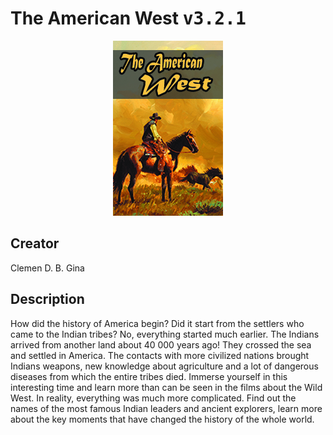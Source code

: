 
# The American West <kbd>v3.2.1</kbd>

<center>
  <img src="./cover-1024.jpg"/>
</center>

## Creator
Clemen D. B. Gina

## Description
How did the history of America begin? Did it start from the settlers who came to the Indian tribes? No, everything started much earlier. The Indians arrived from another land about 40 000 years ago! They crossed  the sea and settled in America. The contacts with more civilized nations brought Indians weapons, new knowledge about agriculture and a lot of dangerous diseases from which the entire tribes died. Immerse yourself in this interesting time and learn more than can be seen in the films about the Wild West. In reality, everything was much more complicated. Find out the names of the most famous Indian leaders and ancient explorers, learn more about the key moments that have changed the history of the whole world.
